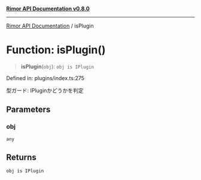[**Rimor API Documentation v0.8.0**](../README.md)

***

[Rimor API Documentation](../globals.md) / isPlugin

# Function: isPlugin()

> **isPlugin**(`obj`): `obj is IPlugin`

Defined in: plugins/index.ts:275

型ガード: IPluginかどうかを判定

## Parameters

### obj

`any`

## Returns

`obj is IPlugin`
